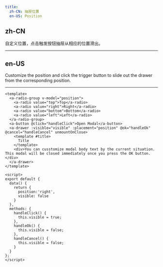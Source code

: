 ```yaml
title:
  zh-CN: 抽屉位置
  en-US: Position
```

## zh-CN

自定义位置，点击触发按钮抽屉从相应的位置滑出。

---

## en-US

Customize the position and click the trigger button to slide out the drawer from the corresponding position.

---

```vue
<template>
  <a-radio-group v-model="position">
    <a-radio value="top">Top</a-radio>
    <a-radio value="right">Right</a-radio>
    <a-radio value="bottom">Bottom</a-radio>
    <a-radio value="left">Left</a-radio>
  </a-radio-group>
  <a-button @click="handleClick">Open Modal</a-button>
  <a-drawer :visible="visible" :placement="position" @ok="handleOk" @cancel="handleCancel" unmountOnClose>
    <template #title>
      Title
    </template>
    <div>You can cusstomize modal body text by the current situation. This modal will be closed immediately once you press the OK button.</div>
  </a-drawer>
</template>

<script>
export default {
  data() {
    return {
      position:'right',
      visible: false
    }
  },
  methods: {
    handleClick() {
      this.visible = true;
    },
    handleOk() {
      this.visible = false;
    },
    handleCancel() {
      this.visible = false;
    }
  }
};
</script>
```
